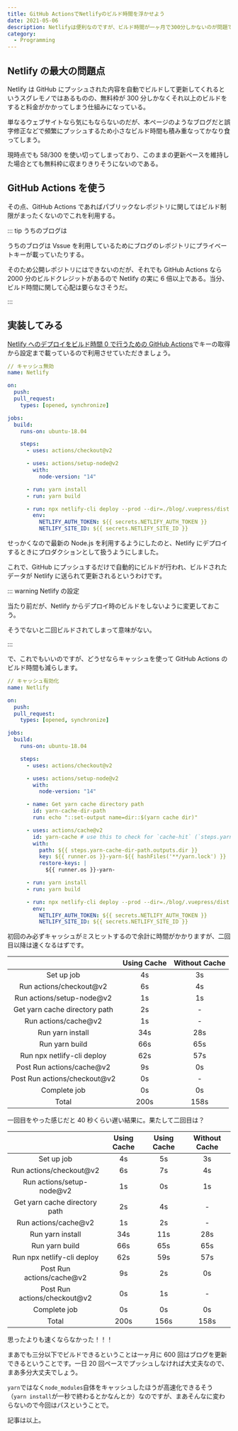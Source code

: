 ```yaml
---
title: GitHub ActionsでNetlifyのビルド時間を浮かせよう
date: 2021-05-06
description: Netlifyは便利なのですが、ビルド時間が一ヶ月で300分しかないのが問題ですなので、それをGitHub Actionsで解決しましょう
category:
  - Programming
---
```


## Netlify の最大の問題点

Netlify は GitHub にプッシュされた内容を自動でビルドして更新してくれるというスグレモノではあるものの、無料枠が 300 分しかなくそれ以上のビルドをすると料金がかかってしまう仕組みになっている。

単なるウェブサイトなら気にもならないのだが、本ページのようなブログだと誤字修正などで頻繁にプッシュするため小さなビルド時間も積み重なってかなり食ってしまう。

現時点でも 58/300 を使い切ってしまっており、このままの更新ペースを維持した場合とても無料枠に収まりきりそうにないのである。

## GitHub Actions を使う

その点、GitHub Actions であればパブリックなレポジトリに関してはビルド制限がまったくないのでこれを利用する。

::: tip うちのブログは

うちのブログは Vssue を利用しているためにブログのレポジトリにプライベートキーが載っていたりする。

そのため公開レポジトリにはできないのだが、それでも GitHub Actions なら 2000 分のビルドクレジットがあるので Netlify の実に 6 倍以上である。当分、ビルド時間に関して心配は要らなさそうだ。

:::

## 実装してみる

[Netlify へのデプロイをビルド時間 0 で行うための GitHub Actions](https://qiita.com/nwtgck/items/e9a355c2ccb03d8e8eb0)でキーの取得から設定まで載っているので利用させていただきましょう。

```yml
// キャッシュ無効
name: Netlify

on:
  push:
  pull_request:
    types: [opened, synchronize]

jobs:
  build:
    runs-on: ubuntu-18.04

    steps:
      - uses: actions/checkout@v2

      - uses: actions/setup-node@v2
        with:
          node-version: "14"

      - run: yarn install
      - run: yarn build

      - run: npx netlify-cli deploy --prod --dir=./blog/.vuepress/dist
        env:
          NETLIFY_AUTH_TOKEN: ${{ secrets.NETLIFY_AUTH_TOKEN }}
          NETLIFY_SITE_ID: ${{ secrets.NETLIFY_SITE_ID }}
```

せっかくなので最新の Node.js を利用するようにしたのと、Netlify にデプロイするときにプロダクションとして扱うようにしました。

これで、GitHub にプッシュするだけで自動的にビルドが行われ、ビルドされたデータが Netlify に送られて更新されるというわけです。

::: warning Netlify の設定

当たり前だが、Netlify からデプロイ時のビルドをしないように変更しておこう。

そうでないと二回ビルドされてしまって意味がない。

:::

で、これでもいいのですが、どうせならキャッシュを使って GitHub Actions のビルド時間も減らします。

```yml
// キャッシュ有効化
name: Netlify

on:
  push:
  pull_request:
    types: [opened, synchronize]

jobs:
  build:
    runs-on: ubuntu-18.04

    steps:
      - uses: actions/checkout@v2

      - uses: actions/setup-node@v2
        with:
          node-version: "14"

      - name: Get yarn cache directory path
        id: yarn-cache-dir-path
        run: echo "::set-output name=dir::$(yarn cache dir)"

      - uses: actions/cache@v2
        id: yarn-cache # use this to check for `cache-hit` (`steps.yarn-cache.outputs.cache-hit != 'true'`)
        with:
          path: ${{ steps.yarn-cache-dir-path.outputs.dir }}
          key: ${{ runner.os }}-yarn-${{ hashFiles('**/yarn.lock') }}
          restore-keys: |
            ${{ runner.os }}-yarn-

      - run: yarn install
      - run: yarn build

      - run: npx netlify-cli deploy --prod --dir=./blog/.vuepress/dist
        env:
          NETLIFY_AUTH_TOKEN: ${{ secrets.NETLIFY_AUTH_TOKEN }}
          NETLIFY_SITE_ID: ${{ secrets.NETLIFY_SITE_ID }}
```

初回のみ必ずキャッシュがミスヒットするので余計に時間がかかりますが、二回目以降は速くなるはずです。

|                               | Using Cache | Without Cache |
| :---------------------------: | :---------: | :-----------: |
|          Set up job           |     4s      |      3s       |
|    Run actions/checkout@v2    |     6s      |      4s       |
|   Run actions/setup-node@v2   |     1s      |      1s       |
| Get yarn cache directory path |     2s      |       -       |
|     Run actions/cache@v2      |     1s      |       -       |
|       Run yarn install        |     34s     |      28s      |
|        Run yarn build         |     66s     |      65s      |
|  Run npx netlify-cli deploy   |     62s     |      57s      |
|   Post Run actions/cache@v2   |     9s      |      0s       |
| Post Run actions/checkout@v2  |     0s      |       -       |
|         Complete job          |     0s      |      0s       |
|             Total             |    200s     |     158s      |

一回目をやった感じだと 40 秒くらい遅い結果に。果たして二回目は？

|                               | Using Cache | Using Cache | Without Cache |
| :---------------------------: | :---------: | :---------: | :-----------: |
|          Set up job           |     4s      |     5s      |      3s       |
|    Run actions/checkout@v2    |     6s      |     7s      |      4s       |
|   Run actions/setup-node@v2   |     1s      |     0s      |      1s       |
| Get yarn cache directory path |     2s      |     4s      |       -       |
|     Run actions/cache@v2      |     1s      |     2s      |       -       |
|       Run yarn install        |     34s     |     11s     |      28s      |
|        Run yarn build         |     66s     |     65s     |      65s      |
|  Run npx netlify-cli deploy   |     62s     |     59s     |      57s      |
|   Post Run actions/cache@v2   |     9s      |     2s      |      0s       |
| Post Run actions/checkout@v2  |     0s      |     1s      |       -       |
|         Complete job          |     0s      |     0s      |      0s       |
|             Total             |    200s     |    156s     |     158s      |

思ったよりも速くならなかった！！！

まあでも三分以下でビルドできるということは一ヶ月に 600 回はブログを更新できるということです。一日 20 回ペースでプッシュしなければ大丈夫なので、まあ多分大丈夫でしょう。

`yarn`ではなく`node_modules`自体をキャッシュしたほうが高速化できるそう（`yarn install`が一秒で終わるとかなんとか）なのですが、まあそんなに変わらないので今回はパスということで。

記事は以上。

<Amazon/>
